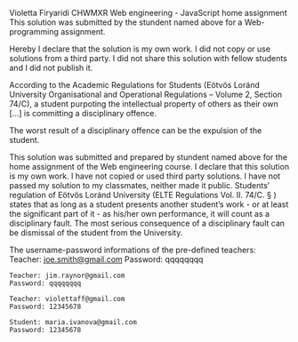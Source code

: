 Violetta Firyaridi
CHWMXR
Web engineering - JavaScript home assignment
This solution was submitted by the stundent named above for a Web-programming assignment.

Hereby I declare that the solution is my own work. I did not copy or use solutions from a third party. I did not share this solution with fellow students and I did not publish it.

According to the Academic Regulations for Students (Eötvös Loránd University Organisational and Operational Regulations – Volume 2, Section 74/C), a student purpoting the intellectual property of others as their own [...] is committing a disciplinary offence.

The worst result of a disciplinary offence can be the expulsion of the student.

<Violetta Firyaridi>
<CHWMXR>
This solution was submitted and prepared by stundent named above for the home assignment of the Web engineering course.
I declare that this solution is my own work.
I have not copied or used third party solutions.
I have not passed my solution to my classmates, neither  made it public.
Students’ regulation of Eötvös Loránd University (ELTE Regulations Vol. II. 74/C. § ) states that as long as a student presents another student’s work - or at least the significant part of it - as his/her own performance, it will count as a disciplinary fault. The most serious consequence of a disciplinary fault can be dismissal of the student from the University.

The username-password informations of the pre-defined teachers:
    Teacher: joe.smith@gmail.com
    Password: qqqqqqqq

    Teacher: jim.raynor@gmail.com
    Password: qqqqqqqq

    Teacher: violettaff@gmail.com
    Password: 12345678

    Student: maria.ivanova@gmail.com
    Password: 12345678
